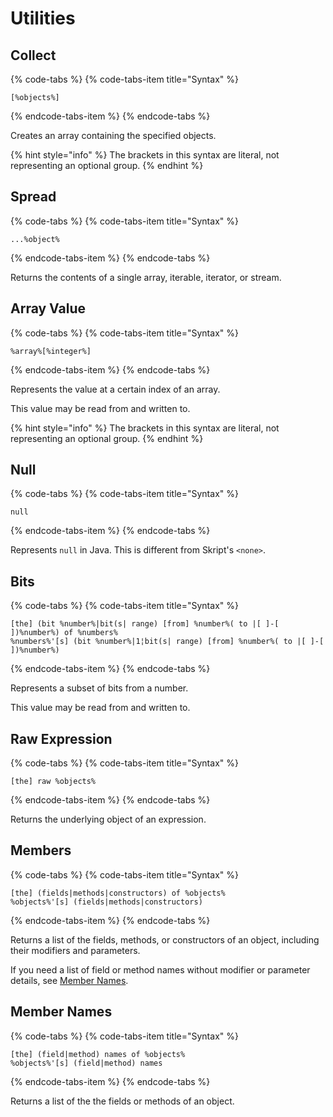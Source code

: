 # Utilities

## Collect

{% code-tabs %}
{% code-tabs-item title="Syntax" %}
```text
[%objects%]
```
{% endcode-tabs-item %}
{% endcode-tabs %}

Creates an array containing the specified objects.

{% hint style="info" %}
The brackets in this syntax are literal, not representing an optional group.
{% endhint %}

## Spread

{% code-tabs %}
{% code-tabs-item title="Syntax" %}
```text
...%object%
```
{% endcode-tabs-item %}
{% endcode-tabs %}

Returns the contents of a single array, iterable, iterator, or stream.

## Array Value

{% code-tabs %}
{% code-tabs-item title="Syntax" %}
```text
%array%[%integer%]
```
{% endcode-tabs-item %}
{% endcode-tabs %}

Represents the value at a certain index of an array.

This value may be read from and written to.

{% hint style="info" %}
The brackets in this syntax are literal, not representing an optional group.
{% endhint %}

## Null

{% code-tabs %}
{% code-tabs-item title="Syntax" %}
```text
null
```
{% endcode-tabs-item %}
{% endcode-tabs %}

Represents `null` in Java. This is different from Skript's `<none>`.

## Bits

{% code-tabs %}
{% code-tabs-item title="Syntax" %}
```text
[the] (bit %number%|bit(s| range) [from] %number%( to |[ ]-[ ])%number%) of %numbers%
%numbers%'[s] (bit %number%|1¦bit(s| range) [from] %number%( to |[ ]-[ ])%number%)
```
{% endcode-tabs-item %}
{% endcode-tabs %}

Represents a subset of bits from a number.

This value may be read from and written to.

## Raw Expression

{% code-tabs %}
{% code-tabs-item title="Syntax" %}
```text
[the] raw %objects%
```
{% endcode-tabs-item %}
{% endcode-tabs %}

Returns the underlying object of an expression.

## Members

{% code-tabs %}
{% code-tabs-item title="Syntax" %}
```text
[the] (fields|methods|constructors) of %objects%
%objects%'[s] (fields|methods|constructors)
```
{% endcode-tabs-item %}
{% endcode-tabs %}

Returns a list of the fields, methods, or constructors of an object, including their modifiers and parameters.

If you need a list of field or method names without modifier or parameter details, see [Member Names](utilities.md#member-names).

## Member Names

{% code-tabs %}
{% code-tabs-item title="Syntax" %}
```text
[the] (field|method) names of %objects%
%objects%'[s] (field|method) names
```
{% endcode-tabs-item %}
{% endcode-tabs %}

Returns a list of the the fields or methods of an object.

